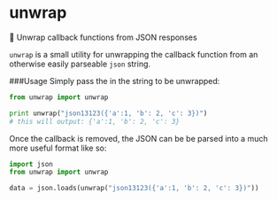 # unwrap
:gift: Unwrap callback functions from JSON responses 

`unwrap` is a small utility for unwrapping the callback function from an otherwise easily parseable `json` string.

###Usage
Simply pass the in the string to be unwrapped:

```python
from unwrap import unwrap

print unwrap("json13123({'a':1, 'b': 2, 'c': 3})")
# this will output: {'a':1, 'b': 2, 'c': 3}
```

Once the callback is removed, the JSON can be be parsed into a much more useful format like so:

```python
import json
from unwrap import unwrap

data = json.loads(unwrap("json13123({'a':1, 'b': 2, 'c': 3})"))
```
